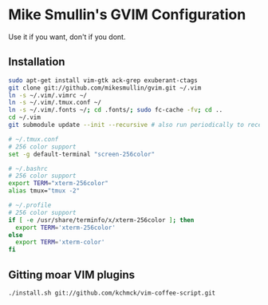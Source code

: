 # Mike Smullin's GVIM Configuration

Use it if you want, don't if you dont.

## Installation

```bash
sudo apt-get install vim-gtk ack-grep exuberant-ctags
git clone git://github.com/mikesmullin/gvim.git ~/.vim
ln -s ~/.vim/.vimrc ~/
ln -s ~/.vim/.tmux.conf ~/
ln -s ~/.vim/.fonts ~/; cd .fonts/; sudo fc-cache -fv; cd ..
cd ~/.vim
git submodule update --init --recursive # also run periodically to receive updates
```

```bash
# ~/.tmux.conf
# 256 color support
set -g default-terminal "screen-256color"
```

```bash
# ~/.bashrc
# 256 color support
export TERM="xterm-256color"
alias tmux="tmux -2"
```

```bash
# ~/.profile
# 256 color support
if [ -e /usr/share/terminfo/x/xterm-256color ]; then
  export TERM='xterm-256color'
else
  export TERM='xterm-color'
fi
```


## Gitting moar VIM plugins

```bash
./install.sh git://github.com/kchmck/vim-coffee-script.git
```
